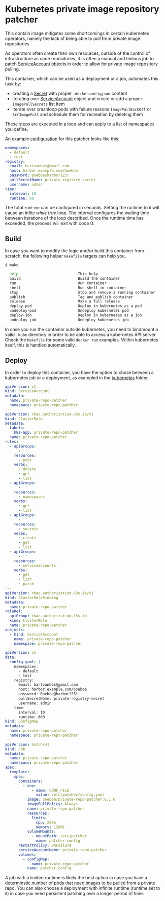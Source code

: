 # Kubernetes private image repository patcher

This contain image mitigates some shortcomings in certain kubernetes operators, namely the lack of being able to pull from private image repositories.

As operators often create their own resources, outside of the control of infrastructure as code repositories, it is often a manual and tedious job to patch [ServiceAccount](https://kubernetes.io/docs/tasks/configure-pod-container/configure-service-account/#add-image-pull-secret-to-service-account) objects in order to allow for private image repository pulling.

This container, which can be used as a deployment or a job, automates this task by:
 - creating a [Secret](https://kubernetes.io/docs/tasks/configure-pod-container/pull-image-private-registry/) with proper `.dockerconfigjson` content
 - iterating over [ServiceAccount](https://kubernetes.io/docs/tasks/configure-pod-container/configure-service-account/#add-image-pull-secret-to-service-account) object and create or add a proper `imagePullSecrets` list item
 - iterate over crashloop pods with failure reasons `ImagePullBackOff` or `ErrImagePull` and schedule them for recreation by deleting them

These steps are executed in a loop and can apply to a list of namespaces you define. 

An example [configuration](config/config.yaml) for this patcher looks like this:

```yaml
namespaces:
  - default
  - test
registry:
  email: bartvanbos@gmail.com
  host: harbor.example.com/boeboe
  password: Boeboe@harbor123!
  pullSecretName: private-registry-secret
  username: admin
time:
  interval: 10
  runtime: 60
```

The total `runtime` can be configured in seconds. Setting the runtime to `0` will cause an infite _while true_ loop. The interval configures the waiting time between iterations of the loop described. Once the runtime time has exceeded, the process will exit with code 0.

## Build

In case you want to modify the logic and/or build this container from scratch, the following helper `makefile` targets can help you.

```bash
$ make

  help                           This help
  build                          Build the container
  run                            Run container
  shell                          Run shell in container
  stop                           Stop and remove a running container
  publish                        Tag and publish container
  release                        Make a full release
  deploy-pod                     Deploy in kubernetes as a pod
  undeploy-pod                   Undeploy kubernetes pod
  deploy-job                     Deploy in kubernetes as a job
  undeploy-job                   Undeploy kubernetes job
```

In case you run the container outside kubernetes, you need to bindmount a valid `.kube` directory in order to be able to access a kubernetes API server. Check the `Makefile` for some valid `docker run` examples. Within kubernetes itself, this is handled automatically.

## Deploy

In order to deploy this container, you have the option to chose between a kubernetes job or a deployment, as exampled in the [kubernetes](./kubernetes) folder.

```yaml
apiVersion: v1
kind: ServiceAccount
metadata:
  name: private-repo-patcher
  namespace: private-repo-patcher
---
apiVersion: rbac.authorization.k8s.io/v1
kind: ClusterRole
metadata:
  labels:
    k8s-app: private-repo-patcher
  name: private-repo-patcher
rules:
  - apiGroups:
      - ''
    resources:
      - pods
    verbs:
      - delete
      - get
      - list
  - apiGroups:
      - ''
    resources:
      - namespaces
    verbs:
      - get
      - list
  - apiGroups:
      - ''
    resources:
      - secrets
    verbs:
      - create
      - get
      - list
  - apiGroups:
      - ''
    resources:
      - serviceaccounts
    verbs:
      - get
      - list
      - patch
---
apiVersion: rbac.authorization.k8s.io/v1
kind: ClusterRoleBinding
metadata:
  name: private-repo-patcher
roleRef:
  apiGroup: rbac.authorization.k8s.io
  kind: ClusterRole
  name: private-repo-patcher
subjects:
  - kind: ServiceAccount
    name: private-repo-patcher
    namespace: private-repo-patcher
---
apiVersion: v1
data:
  config.yaml: |
    namespaces:
      - default
      - test
    registry:
      email: bartvanbos@gmail.com
      host: harbor.example.com/boeboe
      password: Boeboe@harbor123!
      pullSecretName: private-registry-secret
      username: admin
    time:
      interval: 10
      runtime: 600
kind: ConfigMap
metadata:
  name: private-repo-patcher
  namespace: private-repo-patcher
---
apiVersion: batch/v1
kind: Job
metadata:
  name: private-repo-patcher
  namespace: private-repo-patcher
spec:
  template:
    spec:
      containers:
        - env:
            - name: CONF_FILE
              value: /etc/patcher/config.yaml
          image: boeboe/private-repo-patcher:0.1.0
          imagePullPolicy: Always
          name: private-repo-patcher
          resources:
            limits:
              cpu: 250m
              memory: 128Mi
          volumeMounts:
            - mountPath: /etc/patcher
              name: patcher-config
      restartPolicy: OnFailure
      serviceAccountName: private-repo-patcher
      volumes:
        - configMap:
            name: private-repo-patcher
          name: patcher-config
```

A job with a limited runtime is likely the best option in case you have a determinstic number of pods that need images to be pulled from a private repo. You can also choose a deployment with infinite runtime (runtime set to `0`) in case you need persistent patching over a longer period of time.

